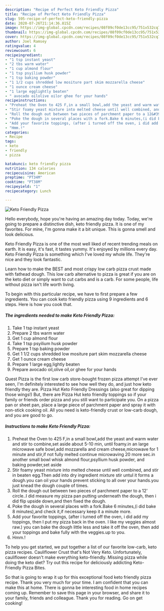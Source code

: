 ```yaml
---
description: "Recipe of Perfect Keto Friendly Pizza"
title: "Recipe of Perfect Keto Friendly Pizza"
slug: 595-recipe-of-perfect-keto-friendly-pizza
date: 2020-07-26T21:14:36.815Z
image: https://img-global.cpcdn.com/recipes/08f09cf0de13cc95/751x532cq70/keto-friendly-pizza-recipe-main-photo.jpg
thumbnail: https://img-global.cpcdn.com/recipes/08f09cf0de13cc95/751x532cq70/keto-friendly-pizza-recipe-main-photo.jpg
cover: https://img-global.cpcdn.com/recipes/08f09cf0de13cc95/751x532cq70/keto-friendly-pizza-recipe-main-photo.jpg
author: Joel Ramsey
ratingvalue: 4
reviewcount: 6
recipeingredient:
- "1 tsp instant yeast"
- "2 tbs warm water"
- "1 cup almond flour"
- "1 tsp psyilium husk powder"
- "1 tsp baking powder"
- "1 1/2 cups shredded low mositure part skim mozzarella cheese"
- "1 ounce cream cheese"
- "1 large egglightly beaten"
- " avocado oilolive oilor ghee for your hands"
recipeinstructions:
- "Preheat the Oven to 425 F,in a small bowl,add the yeast and warm water and stir to combine,set aside about 5-10 min, until foamy.in an large microwave safe bowl,add mozzarella and cream cheese,microwave for 1 minute and stir,if not fully melted continue microwaving 20 more sec.in another small bowl whisk almond flour,psyllium husk powder, and baking powder,set aside"
- "Stir foamy yeast mixture into melted cheese until well combined, and stir in beaten egg.Then add into dry ingredient mixture stir untul it forms a dough.you can oil your hands prevent sticking to all over your hands.you just knead the dough couple of times."
- "Roll the dough out between two pieces of parchment paper to a 12&#39; circle..I did measure my pizza pan putting underneath the dough, then i did flip upside down,and then fixed the dough."
- "Poke the dough in several places with a fork.Bake 6 minutes,(i did bake 8 minutes),and check it,if necessary keep it a minute more."
- "Add your favorite toppings, (after i turned off the oven, i did add my toppings, then I put my pizza back in the oven. I like my veggies almost raw.) you can bake the dough little less and take it off the oven, then add your toppings and bake fully with the veggies.up to you."
- "Hmm.!"
categories:
- Recipe
tags:
- keto
- friendly
- pizza

katakunci: keto friendly pizza 
nutrition: 134 calories
recipecuisine: American
preptime: "PT34M"
cooktime: "PT38M"
recipeyield: "1"
recipecategory: Lunch

---
```



![Keto Friendly Pizza](https://img-global.cpcdn.com/recipes/08f09cf0de13cc95/751x532cq70/keto-friendly-pizza-recipe-main-photo.jpg)

Hello everybody, hope you're having an amazing day today. Today, we're going to prepare a distinctive dish, keto friendly pizza. It is one of my favorites. For mine, I'm gonna make it a bit unique. This is gonna smell and look delicious.

Keto Friendly Pizza is one of the most well liked of recent trending meals on earth. It is easy, it's fast, it tastes yummy. It's enjoyed by millions every day. Keto Friendly Pizza is something which I've loved my whole life. They're nice and they look fantastic.

Learn how to make the BEST and most crispy low carb pizza crust made with fathead dough. This low carb alternative to pizza is great if you are on the keto diet or simply want to cut carbs and is a carb. For some people, life without pizza isn&#39;t life worth living.


To begin with this particular recipe, we have to first prepare a few ingredients. You can cook keto friendly pizza using 9 ingredients and 6 steps. Here is how you cook that.

<!--inarticleads1-->

##### The ingredients needed to make Keto Friendly Pizza:

1. Take 1 tsp instant yeast
1. Prepare 2 tbs warm water
1. Get 1 cup almond flour
1. Take 1 tsp psyilium husk powder
1. Prepare 1 tsp baking powder
1. Get 1 1/2 cups shredded low mositure part skim mozzarella cheese
1. Get 1 ounce cream cheese
1. Prepare 1 large egg,lightly beaten
1. Prepare  avocado oil,olive oil,or ghee for your hands


Quest Pizza is the first low carb store-bought frozen pizza attempt I&#39;ve ever seen, I&#39;m definitely interested to see how well they do, and just how keto friendly they are. Pizza Hut Keto Friendly Dressings (also great for dipping those wings!) But, there are Pizza Hut keto friendly toppings so if your family or friends order pizza and you still want to participate you. On a pizza pan or sheet pan, place a large piece of parchment paper and spray it with non-stick cooking oil. All you need is keto-friendly crust or low-carb dough, and you are good to go. 

<!--inarticleads2-->

##### Instructions to make Keto Friendly Pizza:

1. Preheat the Oven to 425 F,in a small bowl,add the yeast and warm water and stir to combine,set aside about 5-10 min, until foamy.in an large microwave safe bowl,add mozzarella and cream cheese,microwave for 1 minute and stir,if not fully melted continue microwaving 20 more sec.in another small bowl whisk almond flour,psyllium husk powder, and baking powder,set aside
1. Stir foamy yeast mixture into melted cheese until well combined, and stir in beaten egg.Then add into dry ingredient mixture stir untul it forms a dough.you can oil your hands prevent sticking to all over your hands.you just knead the dough couple of times.
1. Roll the dough out between two pieces of parchment paper to a 12&#39; circle..I did measure my pizza pan putting underneath the dough, then i did flip upside down,and then fixed the dough.
1. Poke the dough in several places with a fork.Bake 6 minutes,(i did bake 8 minutes),and check it,if necessary keep it a minute more.
1. Add your favorite toppings, (after i turned off the oven, i did add my toppings, then I put my pizza back in the oven. I like my veggies almost raw.) you can bake the dough little less and take it off the oven, then add your toppings and bake fully with the veggies.up to you.
1. Hmm.!


To help you get started, we put together a list of our favorite low-carb, keto pizza recipes. Cauliflower Crust that&#39;s Not Very Keto. Unfortunately, cauliflower doesn&#39;t make everything keto-friendly. Missing pizza while doing the keto diet? Try out this recipe for deliciously addicting Keto-Friendly Pizza Bites. 

So that is going to wrap it up for this exceptional food keto friendly pizza recipe. Thank you very much for your time. I am confident that you can make this at home. There is gonna be interesting food in home recipes coming up. Remember to save this page in your browser, and share it to your family, friends and colleague. Thank you for reading. Go on get cooking!
